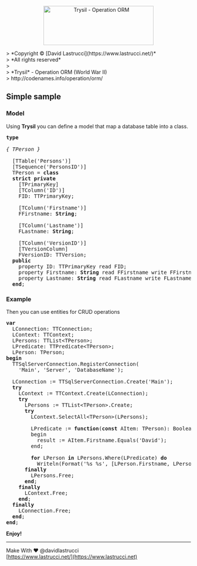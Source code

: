 <p align="center">
  <img width="300" height="107" src="https://github.com/davidlastrucci/Trysil/blob/master/Docs/Trysil.png" title="Trysil - Operation ORM">
</p>
> *Copyright © [David Lastrucci](https://www.lastrucci.net/)*<br>
> *All rights reserved*<br>
> <br>
> *Trysil* - Operation ORM (World War II)<br>
> http://codenames.info/operation/orm/

## Simple sample

### Model
Using **Trysil** you can define a model that map a database table into a class.

<pre>
<b>type</b>

<i>{ TPerson }</i>

  [TTable('Persons')]
  [TSequence('PersonsID')]
  TPerson = <b>class</b>
  <b>strict private</b>
    [TPrimaryKey]
    [TColumn('ID')]
    FID: TTPrimaryKey;

    [TColumn('Firstname')]
    FFirstname: <b>String</b>;

    [TColumn('Lastname')]
    FLastname: <b>String</b>;

    [TColumn('VersionID')]
    [TVersionColumn]
    FVersionID: TTVersion;
  <b>public</b>
    property ID: TTPrimaryKey read FID;
    property Firstname: <b>String</b> read FFirstname write FFirstname;
    property Lastname: <b>String</b> read FLastname write FLastname;
  <b>end</b>;
</pre>


### Example
 Then you can use entities for CRUD operations

<pre>
<b>var</b>
  LConnection: TTConnection;
  LContext: TTContext;
  LPersons: TTList&lt;TPerson&gt;;
  LPredicate: TTPredicate&lt;TPerson&gt;;
  LPerson: TPerson;
<b>begin</b>
  TTSqlServerConnection.RegisterConnection(
    'Main', 'Server', 'DatabaseName');

  LConnection := TTSqlServerConnection.Create('Main');
  <b>try</b>
    LContext := TTContext.Create(LConnection);
    <b>try</b>
      LPersons := TTList&lt;TPerson&gt;.Create;
      <b>try</b>
        LContext.SelectAll&lt;TPerson&gt;(LPersons);

        LPredicate := <b>function</b>(<b>const</b> AItem: TPerson): Boolean
        begin
          result := AItem.Firstname.Equals('David');
        end;

        <b>for</b> LPerson <b>in</b> LPersons.Where(LPredicate) <b>do</b>
          Writeln(Format('%s %s', [LPerson.Firstname, LPerson.Lastname]));
      <b>finally</b>
        LPersons.Free;
      <b>end</b>;
    <b>finally</b>
      LContext.Free;
    <b>end</b>;
  <b>finally</b>
    LConnection.Free;
  <b>end</b>;
<b>end</b>;
</pre>

**Enjoy!**

---

Make With ❤ @davidlastrucci<br>
[https://www.lastrucci.net/](https://www.lastrucci.net)
